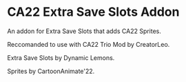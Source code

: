 # CA22 Extra Save Slots Addon
An addon for Extra Save Slots that adds CA22 Sprites. 

Reccomanded to use with CA22 Trio Mod by CreatorLeo.

Extra Save Slots by Dynamic Lemons.

Sprites by CartoonAnimate'22.
